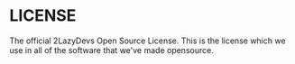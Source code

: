 # LICENSE
The official 2LazyDevs Open Source License. This is the license which we use in all of the software that we've made opensource.
